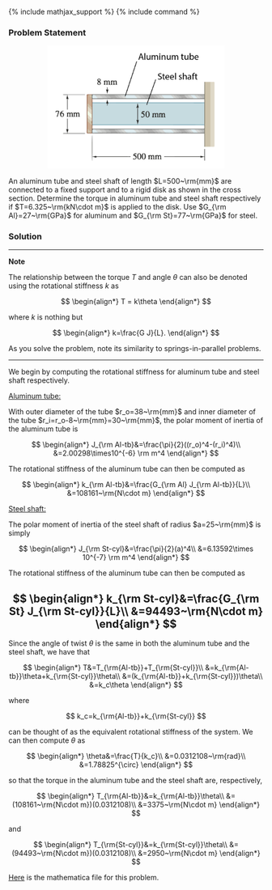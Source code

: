 {% include mathjax_support %}
{% include command %}


### Problem Statement

<center>
<img src="SP7-fig-s1.png" width="350">
</center>

An aluminum tube and steel shaft of length $L=500~\rm{mm}$ are connected to a fixed support and to a rigid disk as shown in the cross section. Determine the torque in aluminum tube and steel shaft respectively if $T=6.325~\rm{kN\cdot m}$ is applied to the disk. Use $G_{\rm Al}=27~\rm{GPa}$ for aluminum and $G_{\rm St}=77~\rm{GPa}$ for steel.


### Solution

-------
**Note**

The relationship between the torque $T$ and angle $\theta$ can also be denoted using the rotational stiffness $k$ as

$$
\begin{align*}
 T = k\theta
 \end{align*}
$$

where $k$ is nothing but

$$
 \begin{align*}
 k=\frac{G J}{L}.
 \end{align*}
 $$

 As you solve the problem, note its similarity to springs-in-parallel problems.

------


We begin by computing the rotational stiffness for aluminum tube and steel shaft respectively.

<u>Aluminum tube:</u>

With outer diameter of the tube  $r_o=38~\rm{mm}$ and inner diameter of the tube $r_i=r_o-8~\rm{mm}=30~\rm{mm}$, the polar moment of inertia of the aluminum tube is

$$
\begin{align*}
J_{\rm Al-tb}&=\frac{\pi}{2}((r_o)^4-(r_i)^4)\\
&=2.00298\times10^{-6} \rm m^4
\end{align*}
$$

The rotational stiffness of the aluminum tube can then be computed as

$$
\begin{align*}
k_{\rm Al-tb}&=\frac{G_{\rm Al} J_{\rm Al-tb}}{L}\\
&=108161~\rm{N\cdot m}
\end{align*}
$$

<u>Steel shaft:</u>

The polar moment of inertia of the steel shaft of radius $a=25~\rm{mm}$ is simply

$$
\begin{align*}
J_{\rm St-cyl}&=\frac{\pi}{2}(a)^4\\
&=6.13592\times 10^{-7} \rm m^4
\end{align*}
$$

The rotational stiffness of the aluminum tube can then be computed as

$$
\begin{align*}
k_{\rm St-cyl}&=\frac{G_{\rm St} J_{\rm St-cyl}}{L}\\
&=94493~\rm{N\cdot m}
\end{align*}
$$
-----
Since the angle of twist $\theta$ is the same in both the aluminum tube and the steel shaft, we have that

$$
\begin{align*}
T&=T_{\rm{Al-tb}}+T_{\rm{St-cyl}}\\
&=k_{\rm{Al-tb}}\theta+k_{\rm{St-cyl}}\theta\\
&=(k_{\rm{Al-tb}}+k_{\rm{St-cyl}})\theta\\
&=k_c\theta
\end{align*}
$$

where

$$
k_c=k_{\rm{Al-tb}}+k_{\rm{St-cyl}}
$$

can be thought of as the equivalent rotational stiffness of the system. 
We can then compute $\theta$ as

$$
\begin{align*}
\theta&=\frac{T}{k_c}\\
&=0.0312108~\rm{rad}\\
&=1.78825^{\circ}
\end{align*}
$$

so that the torque in the aluminum tube and the steel shaft are, respectively,

$$
\begin{align*}
T_{\rm{Al-tb}}&=k_{\rm{Al-tb}}\theta\\
&=(108161~\rm{N\cdot m})(0.0312108)\\
&=3375~\rm{N\cdot m}
\end{align*}
$$

and

$$
\begin{align*}
T_{\rm{St-cyl}}&=k_{\rm{St-cyl}}\theta\\
&=(94493~\rm{N\cdot m})(0.0312108)\\
&=2950~\rm{N\cdot m}
\end{align*}
$$

[Here](./WFiles/SP7.nb) is the mathematica file for this problem.

